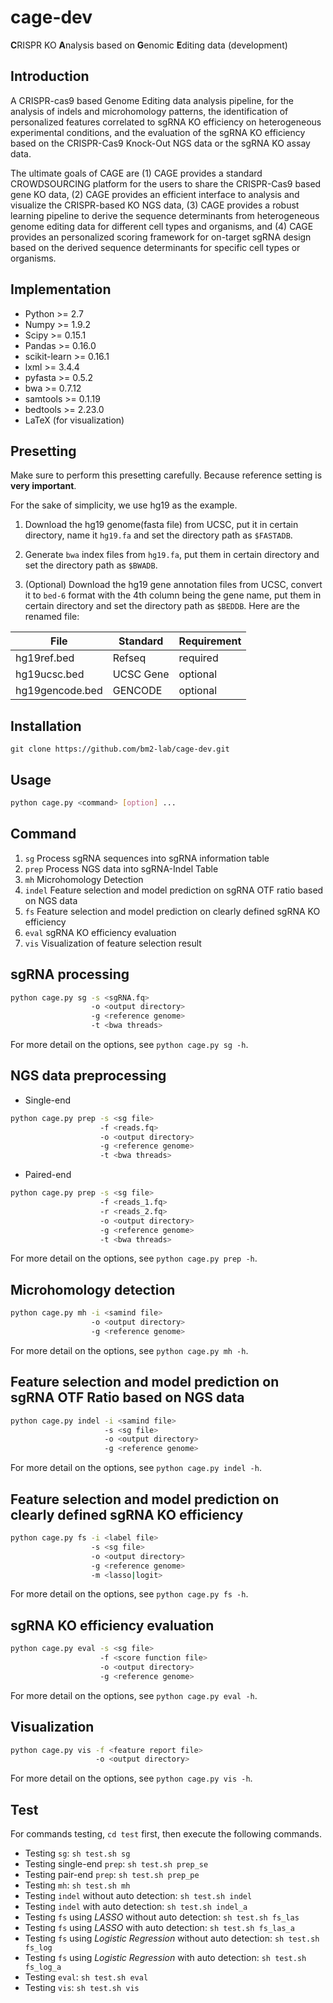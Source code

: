 # cage-dev
**C**RISPR KO **A**nalysis based on **G**enomic **E**diting data (development)

## Introduction
A CRISPR-cas9 based Genome Editing data analysis pipeline, for the analysis of indels and microhomology patterns, the identification of personalized features correlated to sgRNA KO efficiency on heterogeneous experimental conditions, and the evaluation of the sgRNA KO efficiency based on the CRISPR-Cas9
Knock-Out NGS data or the sgRNA KO assay data.

The ultimate goals of CAGE are (1) CAGE provides a standard CROWDSOURCING platform for the users to share the CRISPR-Cas9 based gene KO data, (2) CAGE provides an efficient interface to analysis and visualize the CRISPR-based KO NGS data, (3) CAGE provides a robust learning pipeline to derive the sequence determinants from heterogeneous genome editing data for different cell types and organisms, and (4) CAGE provides an personalized scoring framework for on-target sgRNA design based on the derived sequence determinants for specific cell types or organisms.

## Implementation
* Python >= 2.7
* Numpy >= 1.9.2
* Scipy >= 0.15.1
* Pandas >= 0.16.0
* scikit-learn >= 0.16.1
* lxml >= 3.4.4
* pyfasta >= 0.5.2
* bwa >= 0.7.12
* samtools >= 0.1.19
* bedtools >= 2.23.0
* LaTeX (for visualization)

## Presetting
Make sure to perform this presetting carefully. Because reference setting
is **very important**.

For the sake of simplicity, we use hg19 as the example.

1. Download the hg19 genome(fasta file) from UCSC, put it in certain
   directory, name it `hg19.fa` and set the directory path as
   `$FASTADB`.

2. Generate `bwa` index files from `hg19.fa`, put them in certain directory
   and set the directory path as `$BWADB`.
   
3. (Optional) Download the hg19 gene annotation files from UCSC, convert it to
   `bed-6` format with the 4th column being the gene name, put them in
   certain directory and set the directory path as `$BEDDB`. Here are the
   renamed file:
>>
File | Standard | Requirement
------|-----|-----
hg19ref.bed | Refseq |required
hg19ucsc.bed | UCSC Gene | optional
hg19gencode.bed | GENCODE | optional



## Installation
```
git clone https://github.com/bm2-lab/cage-dev.git
```

## Usage
```bash
python cage.py <command> [option] ...
```

## Command
1. `sg`    Process sgRNA sequences into sgRNA information table
2. `prep`  Process NGS data into sgRNA-Indel Table
3. `mh`    Microhomology Detection
4. `indel` Feature selection and model prediction on sgRNA OTF ratio based on NGS data
5. `fs`    Feature selection and model prediction on clearly defined sgRNA KO efficiency
6. `eval`  sgRNA KO efficiency evaluation
7. `vis`   Visualization of feature selection result

## sgRNA processing
```bash
python cage.py sg -s <sgRNA.fq>
	              -o <output directory>
                  -g <reference genome>
				  -t <bwa threads>
```
For more detail on the options, see `python cage.py sg -h`.

## NGS data preprocessing
* Single-end
```bash
python cage.py prep -s <sg file>
	                -f <reads.fq>
	                -o <output directory>
                    -g <reference genome>
					-t <bwa threads>
```

* Paired-end
```bash
python cage.py prep -s <sg file>
                    -f <reads_1.fq>
					-r <reads_2.fq>
					-o <output directory>
					-g <reference genome>
					-t <bwa threads>
```
For more detail on the options, see `python cage.py prep -h`.

## Microhomology detection
```bash
python cage.py mh -i <samind file>
                  -o <output directory>
	              -g <reference genome>
```
For more detail on the options, see `python cage.py mh -h`.

## Feature selection and model prediction on sgRNA OTF Ratio based on NGS data
```bash
python cage.py indel -i <samind file>
                     -s <sg file>
                     -o <output directory>
	                 -g <reference genome>
```
For more detail on the options, see `python cage.py indel -h`.

## Feature selection and model prediction on clearly defined sgRNA KO efficiency 
```bash
python cage.py fs -i <label file>
                  -s <sg file>
                  -o <output directory>
	              -g <reference genome>
				  -m <lasso|logit>
```
For more detail on the options, see `python cage.py fs -h`.

## sgRNA KO efficiency evaluation
```bash
python cage.py eval -s <sg file>
                    -f <score function file>
                    -o <output directory>
					-g <reference genome>
```
For more detail on the options, see `python cage.py eval -h`.

## Visualization
```bash
python cage.py vis -f <feature report file>
                   -o <output directory>
```
For more detail on the options, see `python cage.py vis -h`.				

## Test
For commands testing, `cd test` first, then execute the following
commands.

* Testing `sg`: `sh test.sh sg`
* Testing single-end `prep`: `sh test.sh prep_se`
* Testing pair-end `prep`: `sh test.sh prep_pe`
* Testing `mh`: `sh test.sh mh`
* Testing `indel` without auto detection: `sh test.sh indel`
* Testing `indel` with auto detection: `sh test.sh indel_a`
* Testing `fs` using *LASSO* without auto detection: `sh test.sh
fs_las`
* Testing `fs` using *LASSO* with auto detection: `sh test.sh fs_las_a`
* Testing `fs` using *Logistic Regression* without auto detection: `sh test.sh
fs_log`
* Testing `fs` using *Logistic Regression* with auto detection: `sh test.sh
fs_log_a`
* Testing `eval`: `sh test.sh eval`
* Testing `vis`: `sh test.sh vis`

